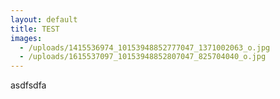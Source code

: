 ```yaml
---
layout: default
title: TEST
images:
  - /uploads/1415536974_10153948852777047_1371002063_o.jpg
  - /uploads/1615537097_10153948852807047_825704040_o.jpg
---
```

asdfsdfa